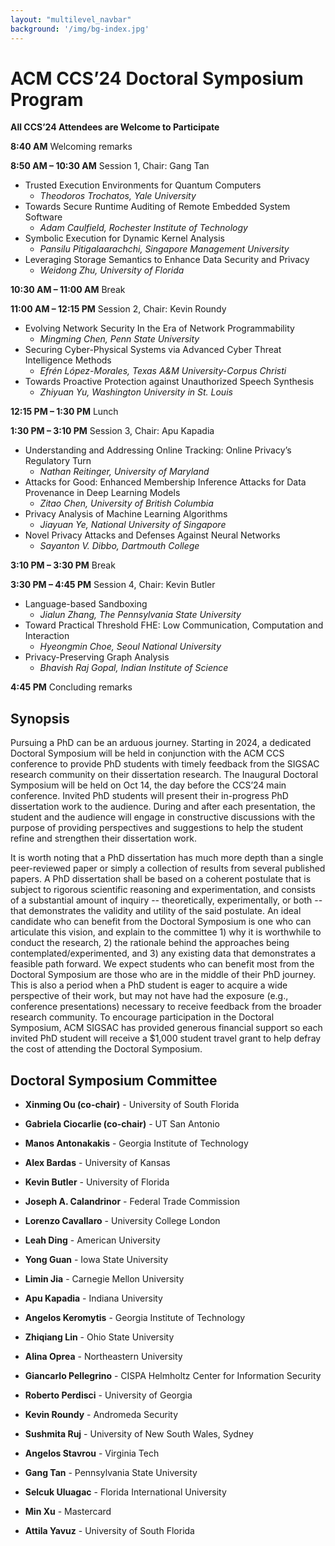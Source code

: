 ```yaml
---
layout: "multilevel_navbar"
background: '/img/bg-index.jpg'
---
```


# ACM CCS’24 Doctoral Symposium Program

**All CCS’24 Attendees are Welcome to Participate**

**8:40 AM** 	Welcoming remarks

**8:50 AM – 10:30 AM**	 Session 1, Chair: Gang Tan  
* Trusted Execution Environments for Quantum Computers  
	- *Theodoros Trochatos, Yale University*  
* Towards Secure Runtime Auditing of Remote Embedded System Software  
	- *Adam Caulfield, Rochester Institute of Technology*  
* Symbolic Execution for Dynamic Kernel Analysis  
	- *Pansilu Pitigalaarachchi, Singapore Management University*  
* Leveraging Storage Semantics to Enhance Data Security and Privacy  
	- *Weidong Zhu, University of Florida*  

	  
**10:30 AM – 11:00 AM** 	Break

**11:00 AM – 12:15 PM** 	Session 2, Chair: Kevin Roundy   
* Evolving Network Security In the Era of Network Programmability  
	- *Mingming Chen, Penn State University*  
* Securing Cyber-Physical Systems via Advanced Cyber Threat Intelligence Methods  
	- *Efrén López-Morales, Texas A\&M University-Corpus Christi*  
* Towards Proactive Protection against Unauthorized Speech Synthesis  
	- *Zhiyuan Yu, Washington University in St. Louis*

**12:15 PM – 1:30 PM** 	Lunch

**1:30 PM – 3:10 PM** 	Session 3, Chair: Apu Kapadia  
* Understanding and Addressing Online Tracking: Online Privacy’s Regulatory Turn  
	- *Nathan Reitinger, University of Maryland*  
* Attacks for Good: Enhanced Membership Inference Attacks for Data Provenance in Deep Learning Models  
	- *Zitao Chen, University of British Columbia*  
* Privacy Analysis of Machine Learning Algorithms  
	- *Jiayuan Ye, National University of Singapore*  
* Novel Privacy Attacks and Defenses Against Neural Networks  
	- *Sayanton V. Dibbo, Dartmouth College*

**3:10 PM – 3:30 PM** 	Break

**3:30 PM – 4:45 PM** 	Session 4, Chair: Kevin Butler  
* Language-based Sandboxing  
	- *Jialun Zhang, The Pennsylvania State University*  
* Toward Practical Threshold FHE: Low Communication, Computation and Interaction  
	- *Hyeongmin Choe, Seoul National University*  
* Privacy-Preserving Graph Analysis  
	- *Bhavish Raj Gopal, Indian Institute of Science*

**4:45 PM** 	Concluding remarks

## Synopsis

Pursuing a PhD can be an arduous journey. Starting in 2024, a dedicated Doctoral Symposium will be held in conjunction with the ACM CCS conference to provide PhD students with timely feedback from the SIGSAC research community on their dissertation research. The Inaugural Doctoral Symposium will be held on Oct 14, the day before the CCS’24 main conference. Invited PhD students will present their in-progress PhD dissertation work to the audience. During and after each presentation, the student and the audience will engage in constructive discussions with the purpose of providing perspectives and suggestions to help the student refine and strengthen their dissertation work. 

It is worth noting that a PhD dissertation has much more depth than a single peer-reviewed paper or simply a collection of results from several published papers. A PhD dissertation shall be based on a coherent postulate that is subject to rigorous scientific reasoning and experimentation, and consists of a substantial amount of inquiry \-- theoretically, experimentally, or both \-- that demonstrates the validity and utility of the said postulate. An ideal candidate who can benefit from the Doctoral Symposium is one who can articulate this vision, and explain to the committee 1\) why it is worthwhile to conduct the research, 2\) the rationale behind the approaches being contemplated/experimented, and 3\) any existing data that demonstrates a feasible path forward. We expect students who can benefit most from the Doctoral Symposium are those who are in the middle of their PhD journey. This is also a period when a PhD student is eager to acquire a wide perspective of their work, but may not have had the exposure (e.g., conference presentations) necessary to receive feedback from the broader research community. To encourage participation in the Doctoral Symposium, ACM SIGSAC has provided generous financial support so each invited PhD student will receive a $1,000 student travel grant to help defray the cost of attending the Doctoral Symposium.


## Doctoral Symposium Committee

- **Xinming Ou (co-chair)** - University of South Florida
- **Gabriela Ciocarlie (co-chair)** - UT San Antonio

- **Manos Antonakakis** - Georgia Institute of Technology
- **Alex Bardas** - University of Kansas
- **Kevin Butler** - University of Florida
- **Joseph A. Calandrinor** - Federal Trade Commission
- **Lorenzo Cavallaro** - University College London
- **Leah Ding** - American University
- **Yong Guan** - Iowa State University
- **Limin Jia** - Carnegie Mellon University
- **Apu Kapadia** - Indiana University
- **Angelos Keromytis** - Georgia Institute of Technology
- **Zhiqiang Lin** - Ohio State University
- **Alina Oprea** - Northeastern University
- **Giancarlo Pellegrino** - CISPA Helmholtz Center for Information Security
- **Roberto Perdisci** - University of Georgia
- **Kevin Roundy** - Andromeda Security
- **Sushmita Ruj** - University of New South Wales, Sydney
- **Angelos Stavrou** - Virginia Tech
- **Gang Tan** - Pennsylvania State University
- **Selcuk Uluagac** - Florida International University
- **Min Xu** - Mastercard
- **Attila Yavuz** - University of South Florida
